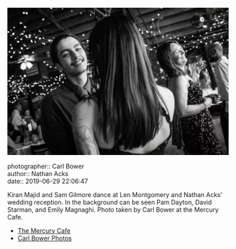 ![Kiran Majid and Sam Gilmore dance](assets/2019-06-29-set-4-the-dance-73.webp)

photographer:: Carl Bower  
author:: Nathan Acks  
date:: 2019-06-29 22:06:47

Kiran Majid and Sam Gilmore dance at Len Montgomery and Nathan Acks’ wedding reception. In the background can be seen Pam Dayton, David Starman, and Emily Magnaghi. Photo taken by Carl Bower at the Mercury Cafe.

* [The Mercury Cafe](http://mercurycafe.com)
* [Carl Bower Photos](https://carlbowerphotos.com)
